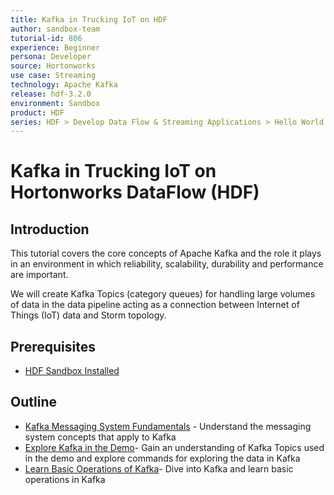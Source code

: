 ```yaml
---
title: Kafka in Trucking IoT on HDF
author: sandbox-team
tutorial-id: 806
experience: Beginner
persona: Developer
source: Hortonworks
use case: Streaming
technology: Apache Kafka
release: hdf-3.2.0
environment: Sandbox
product: HDF
series: HDF > Develop Data Flow & Streaming Applications > Hello World
---
```


# Kafka in Trucking IoT on Hortonworks DataFlow (HDF)

## Introduction

This tutorial covers the core concepts of Apache Kafka and the role it plays in an environment in which reliability, scalability, durability and performance are important.

We will create Kafka Topics (category queues) for handling large volumes of data in the data pipeline acting as a connection between Internet of Things (IoT) data and Storm topology.

## Prerequisites

- [HDF Sandbox Installed](https://www.cloudera.com/downloads/hortonworks-sandbox/hdf.html)

## Outline

- [Kafka Messaging System Fundamentals](https://hortonworks.com/tutorial/kafka-in-trucking-iot-on-hdf/section/1/) - Understand the messaging system concepts that apply to Kafka
- [Explore Kafka in the Demo](https://hortonworks.com/tutorial/kafka-in-trucking-iot-on-hdf/section/2/)- Gain an understanding of Kafka Topics used in the demo and explore commands for exploring the data in Kafka
- [Learn Basic Operations of Kafka](https://hortonworks.com/tutorial/kafka-in-trucking-iot-on-hdf/section/3/)- Dive into Kafka and learn basic operations in Kafka
